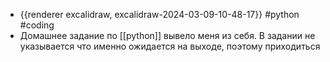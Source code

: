 - {{renderer excalidraw, excalidraw-2024-03-09-10-48-17}} #python #coding
- Домашнее задание по [[python]] вывело меня из себя. В задании не указывается что именно ожидается на выходе, поэтому приходиться